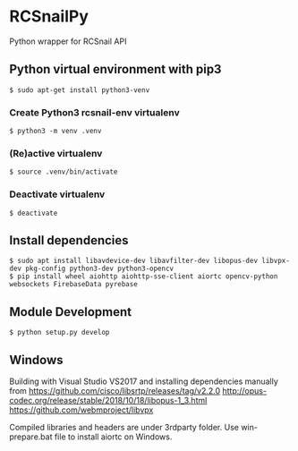 # RCSnailPy
Python wrapper for RCSnail API

## Python virtual environment with pip3
    $ sudo apt-get install python3-venv

### Create Python3 rcsnail-env virtualenv
    $ python3 -m venv .venv
        
### (Re)active virtualenv
    $ source .venv/bin/activate

### Deactivate virtualenv
    $ deactivate

## Install dependencies
    $ sudo apt install libavdevice-dev libavfilter-dev libopus-dev libvpx-dev pkg-config python3-dev python3-opencv
    $ pip install wheel aiohttp aiohttp-sse-client aiortc opencv-python websockets FirebaseData pyrebase

## Module Development
    $ python setup.py develop


## Windows
Building with Visual Studio VS2017 and installing dependencies manually from
https://github.com/cisco/libsrtp/releases/tag/v2.2.0
http://opus-codec.org/release/stable/2018/10/18/libopus-1_3.html
https://github.com/webmproject/libvpx

Compiled libraries and headers are under 3rdparty folder. Use win-prepare.bat file to install aiortc on Windows.
